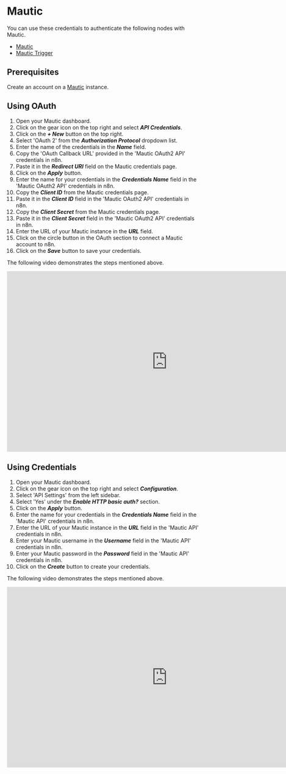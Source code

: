 # Mautic

You can use these credentials to authenticate the following nodes with Mautic.

- [Mautic](/integrations/builtin/app-nodes/n8n-nodes-base.mautic/)
- [Mautic Trigger](/integrations/builtin/trigger-nodes/n8n-nodes-base.mauticTrigger/)

## Prerequisites

Create an account on a [Mautic](https://www.mautic.org/) instance.

## Using OAuth

1. Open your Mautic dashboard.
2. Click on the gear icon on the top right and select ***API Credentials***.
3. Click on the ***+ New*** button on the top right.
4. Select 'OAuth 2' from the ***Authorization Protocol*** dropdown list.
5. Enter the name of the credentials in the ***Name*** field.
6. Copy the 'OAuth Callback URL' provided in the 'Mautic OAuth2 API' credentials in n8n.
7. Paste it in the ***Redirect URI*** field on the Mautic credentials page.
8. Click on the ***Apply*** button.
9. Enter the name for your credentials in the ***Credentials Name*** field in the 'Mautic OAuth2 API' credentials in n8n.
10. Copy the ***Client ID*** from the Mautic credentials page.
11. Paste it in the ***Client ID*** field in the 'Mautic OAuth2 API' credentials in n8n.
12. Copy the ***Client Secret*** from the Mautic credentials page.
13. Paste it in the ***Client Secret*** field in the 'Mautic OAuth2 API' credentials in n8n.
14. Enter the URL of your Mautic instance in the ***URL*** field.
15. Click on the circle button in the OAuth section to connect a Mautic account to n8n.
16. Click on the ***Save*** button to save your credentials.

The following video demonstrates the steps mentioned above.

<div class="video-container">
    <iframe width="840" height="472.5" src="https://www.youtube.com/embed/vEL0wJ2_91E" frameborder="0" allow="accelerometer; autoplay; clipboard-write; encrypted-media; gyroscope; picture-in-picture" allowfullscreen></iframe>
</div>

## Using Credentials

1. Open your Mautic dashboard.
2. Click on the gear icon on the top right and select ***Configuration***.
3. Select 'API Settings' from the left sidebar.
4. Select 'Yes' under the ***Enable HTTP basic auth?*** section.
5. Click on the ***Apply*** button.
6. Enter the name for your credentials in the ***Credentials Name*** field in the 'Mautic API' credentials in n8n.
7. Enter the URL of your Mautic instance in the ***URL*** field in the 'Mautic API' credentials in n8n.
8. Enter your Mautic username in the ***Username*** field in the 'Mautic API' credentials in n8n.
9. Enter your Mautic password in the ***Password*** field in the 'Mautic API' credentials in n8n.
10. Click on the ***Create*** button to create your credentials.

The following video demonstrates the steps mentioned above.

<div class="video-container">
    <iframe width="840" height="472.5" src="https://www.youtube.com/embed/077wqv1rPLs" frameborder="0" allow="accelerometer; autoplay; clipboard-write; encrypted-media; gyroscope; picture-in-picture" allowfullscreen></iframe>
</div>
